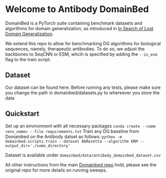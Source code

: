 # Welcome to Antibody DomainBed

DomainBed is a PyTorch suite containing benchmark datasets and algorithms for domain generalization, as introduced in [In Search of Lost Domain Generalization](https://arxiv.org/abs/2007.01434).

We extend this repo to allow for benchmarking DG algorithms for biological sequences, namely, therapeutic antibodies.
To do so, we adjust the backbones to SeqCNN or ESM, whcih is specified  by adding the `--is_esm` flag to the train script.

## Dataset
Our dataset can be found here:
Before running any tests, please make sure you change the path in domainbed/datasets.py to whereever you store the data

## Quickstart
Set up an environment with all necessary packages `conda create --name <env_name> --file requirements.txt`
Train any DG baseline from Domainbed on the Antibody datset as follows:
`python -m domainbed.scripts.train --dataset AbRosetta --algorithm ERM --output_dir='./some_directory'`

Dataset is available under `domainbed/data/antibody_domainbed_dataset.csv`

All other instructions from the main [Domainbed repo](https://github.com/facebookresearch/DomainBed) hold, please see the original repo for more details on running sweeps.
